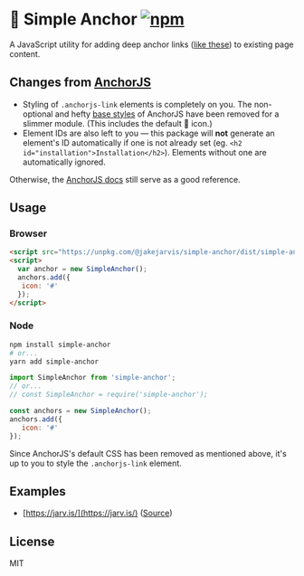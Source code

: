 # 🔗 Simple Anchor [![npm](https://img.shields.io/npm/v/simple-anchor?logo=npm)](https://www.npmjs.com/package/simple-anchor)

A JavaScript utility for adding deep anchor links ([like these](https://ux.stackexchange.com/q/36304/33248)) to existing page content.

## Changes from [AnchorJS](https://github.com/bryanbraun/anchorjs)

- Styling of `.anchorjs-link` elements is completely on you. The non-optional and hefty [base styles](https://github.com/bryanbraun/anchorjs/blob/7a2e93892fc8c1eeba0a9de5025feabf79372158/anchor.js#L305) of AnchorJS have been removed for a slimmer module. (This includes the default 🔗 icon.)
- Element IDs are also left to you — this package will **not** generate an element's ID automatically if one is not already set (eg. `<h2 id="installation">Installation</h2>`). Elements without one are automatically ignored.

Otherwise, the [AnchorJS docs](https://www.bryanbraun.com/anchorjs/) still serve as a good reference.

## Usage

### Browser

```html
<script src="https://unpkg.com/@jakejarvis/simple-anchor/dist/simple-anchor.min.js"></script>
<script>
  var anchor = new SimpleAnchor();
  anchors.add({
   icon: '#'
  });
</script>
```

### Node

```bash
npm install simple-anchor
# or...
yarn add simple-anchor
```

```js
import SimpleAnchor from 'simple-anchor';
// or...
// const SimpleAnchor = require('simple-anchor');

const anchors = new SimpleAnchor();
anchors.add({
   icon: '#'
});
```

Since AnchorJS's default CSS has been removed as mentioned above, it's up to you to style the `.anchorjs-link` element.

## Examples

- [https://jarv.is/](https://jarv.is/) ([Source](https://github.com/jakejarvis/jarv.is))

## License

MIT
